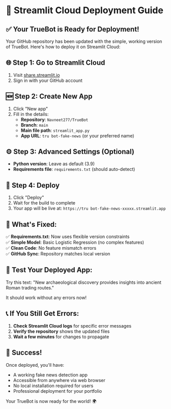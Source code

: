 # 🚀 Streamlit Cloud Deployment Guide

## ✅ **Your TrueBot is Ready for Deployment!**

Your GitHub repository has been updated with the simple, working version of TrueBot. Here's how to deploy it on Streamlit Cloud:

## 🌐 **Step 1: Go to Streamlit Cloud**
1. Visit [share.streamlit.io](https://share.streamlit.io)
2. Sign in with your GitHub account

## 🆕 **Step 2: Create New App**
1. Click "New app"
2. Fill in the details:
   - **Repository**: `Navneet277/TrueBot`
   - **Branch**: `main`
   - **Main file path**: `streamlit_app.py`
   - **App URL**: `tru bot-fake-news` (or your preferred name)

## ⚙️ **Step 3: Advanced Settings (Optional)**
- **Python version**: Leave as default (3.9)
- **Requirements file**: `requirements.txt` (should auto-detect)

## 🚀 **Step 4: Deploy**
1. Click "Deploy"
2. Wait for the build to complete
3. Your app will be live at: `https://tru bot-fake-news-xxxxx.streamlit.app`

## 🔧 **What's Fixed:**

✅ **Requirements.txt**: Now uses flexible version constraints  
✅ **Simple Model**: Basic Logistic Regression (no complex features)  
✅ **Clean Code**: No feature mismatch errors  
✅ **GitHub Sync**: Repository matches local version  

## 🧪 **Test Your Deployed App:**

Try this text: "New archaeological discovery provides insights into ancient Roman trading routes."

It should work without any errors now!

## 📞 **If You Still Get Errors:**

1. **Check Streamlit Cloud logs** for specific error messages
2. **Verify the repository** shows the updated files
3. **Wait a few minutes** for changes to propagate

## 🎉 **Success!**

Once deployed, you'll have:
- A working fake news detection app
- Accessible from anywhere via web browser
- No local installation required for users
- Professional deployment for your portfolio

Your TrueBot is now ready for the world! 🌍 